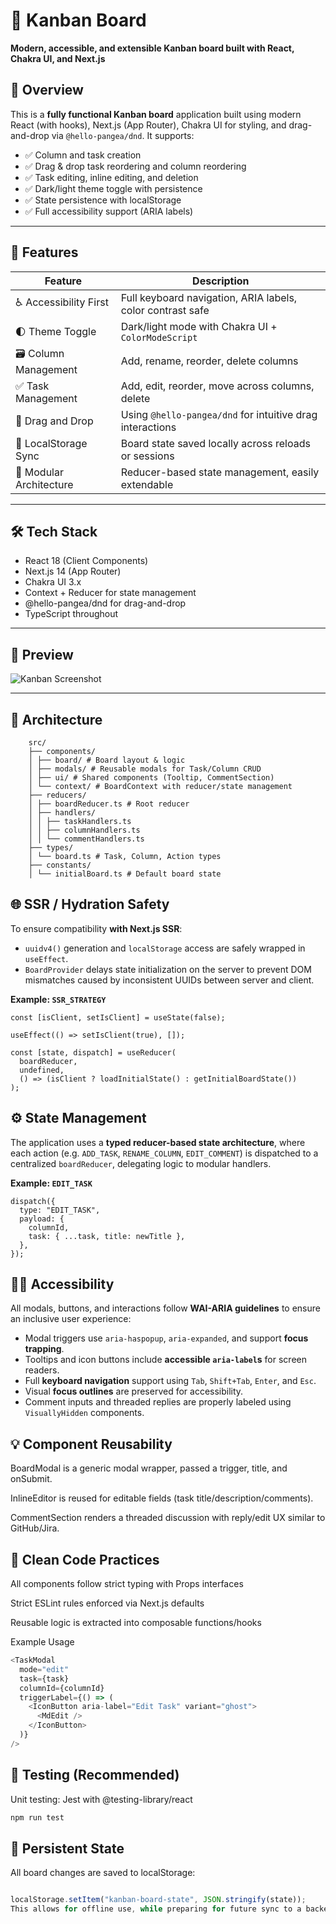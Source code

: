 <h1>🧠 Kanban Board</h1>
<p><strong>Modern, accessible, and extensible Kanban board built with React, Chakra UI, and Next.js</strong></p>

## 🧩 Overview

This is a **fully functional Kanban board** application built using modern React (with hooks), Next.js (App Router), Chakra UI for styling, and drag-and-drop via `@hello-pangea/dnd`. It supports:

- ✅ Column and task creation
- ✅ Drag & drop task reordering and column reordering
- ✅ Task editing, inline editing, and deletion
- ✅ Dark/light theme toggle with persistence
- ✅ State persistence with localStorage
- ✅ Full accessibility support (ARIA labels)

---

## 🚀 Features

| Feature                 | Description                                                |
| ----------------------- | ---------------------------------------------------------- |
| ♿ Accessibility First  | Full keyboard navigation, ARIA labels, color contrast safe |
| 🌓 Theme Toggle         | Dark/light mode with Chakra UI + `ColorModeScript`         |
| 🗃 Column Management     | Add, rename, reorder, delete columns                       |
| ✅ Task Management      | Add, edit, reorder, move across columns, delete            |
| 🔄 Drag and Drop        | Using `@hello-pangea/dnd` for intuitive drag interactions  |
| 💾 LocalStorage Sync    | Board state saved locally across reloads or sessions       |
| 🧪 Modular Architecture | Reducer-based state management, easily extendable          |

---

## 🛠 Tech Stack

- React 18 (Client Components)
- Next.js 14 (App Router)
- Chakra UI 3.x
- Context + Reducer for state management
- @hello-pangea/dnd for drag-and-drop
- TypeScript throughout

---

## 📸 Preview

![Kanban Screenshot](https://)

---

## 🧱 Architecture

```
    src/
    ├── components/
    │ ├── board/ # Board layout & logic
    │ ├── modals/ # Reusable modals for Task/Column CRUD
    │ ├── ui/ # Shared components (Tooltip, CommentSection)
    │ └── context/ # BoardContext with reducer/state management
    ├── reducers/
    │ ├── boardReducer.ts # Root reducer
    │ ├── handlers/
    │ │ ├── taskHandlers.ts
    │ │ ├── columnHandlers.ts
    │ │ └── commentHandlers.ts
    ├── types/
    │ └── board.ts # Task, Column, Action types
    ├── constants/
    │ └── initialBoard.ts # Default board state
```

## 🌐 SSR / Hydration Safety

To ensure compatibility **with Next.js SSR**:

- `uuidv4()` generation and `localStorage` access are safely wrapped in `useEffect`.
- `BoardProvider` delays state initialization on the server to prevent DOM mismatches caused by inconsistent UUIDs between server and client.

**Example: `SSR_STRATEGY`**

```
const [isClient, setIsClient] = useState(false);

useEffect(() => setIsClient(true), []);

const [state, dispatch] = useReducer(
  boardReducer,
  undefined,
  () => (isClient ? loadInitialState() : getInitialBoardState())
);
```

## ⚙️ State Management

The application uses a **typed reducer-based state architecture**, where each action (e.g. `ADD_TASK`, `RENAME_COLUMN`, `EDIT_COMMENT`) is dispatched to a centralized `boardReducer`, delegating logic to modular handlers.

**Example: `EDIT_TASK`**

```
dispatch({
  type: "EDIT_TASK",
  payload: {
    columnId,
    task: { ...task, title: newTitle },
  },
});
```

## 🧑‍🦽 Accessibility

All modals, buttons, and interactions follow **WAI-ARIA guidelines** to ensure an inclusive user experience:

- Modal triggers use `aria-haspopup`, `aria-expanded`, and support **focus trapping**.
- Tooltips and icon buttons include **accessible `aria-label`s** for screen readers.
- Full **keyboard navigation** support using `Tab`, `Shift+Tab`, `Enter`, and `Esc`.
- Visual **focus outlines** are preserved for accessibility.
- Comment inputs and threaded replies are properly labeled using `VisuallyHidden` components.

## 💡 Component Reusability

BoardModal is a generic modal wrapper, passed a trigger, title, and onSubmit.

InlineEditor is reused for editable fields (task title/description/comments).

CommentSection renders a threaded discussion with reply/edit UX similar to GitHub/Jira.

## 🧼 Clean Code Practices

All components follow strict typing with Props interfaces

Strict ESLint rules enforced via Next.js defaults

Reusable logic is extracted into composable functions/hooks

Example Usage

```ts
<TaskModal
  mode="edit"
  task={task}
  columnId={columnId}
  triggerLabel={() => (
    <IconButton aria-label="Edit Task" variant="ghost">
      <MdEdit />
    </IconButton>
  )}
/>
```

## 🧪 Testing (Recommended)

Unit testing: Jest with @testing-library/react

```ts
npm run test
```

## 📁 Persistent State

All board changes are saved to localStorage:

```ts

localStorage.setItem("kanban-board-state", JSON.stringify(state));
This allows for offline use, while preparing for future sync to a backend service.
```

```

```

